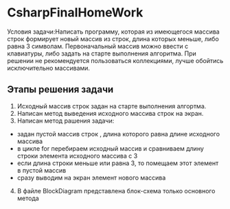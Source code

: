 # CsharpFinalHomeWork
Условия задачи:Написать программу, которая из имеющегося массива строк формирует новый массив из строк, длина которых меньше, либо равна 3 символам. 
Первоначальный массив можно ввести с клавиатуры, либо задать на старте выполнения алгоритма. При решении не рекомендуется пользоваться коллекциями, 
лучше обойтись исключительно массивами.
## Этапы решения задачи
1. Исходный массив строк задан на старте выполнения алгортма.
2. Написан метод выведения исходного массива строк на экран.
3. Написан метод рашения задачи:
  - задан пустой массив строк , длина которого равна длине исходного массива
  - в цикле for перебираем исходный массив и сравниваем длину строки элемента исходного массива с 3
  - если длина строки меньше или равна 3, то помещаем этот элемент в пустой массив
  - сразу выводим на экран элемент нового массива
4. В файле BlockDiagram представлена блок-схема только основного метода

